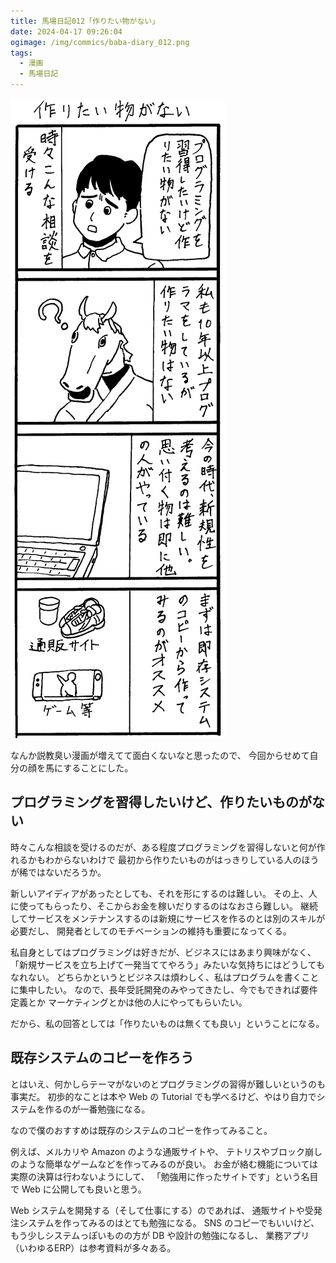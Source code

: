 ```yaml
---
title: 馬場日記012「作りたい物がない」
date: 2024-04-17 09:26:04
ogimage: /img/commics/baba-diary_012.png
tags:
  - 漫画
  - 馬場日記
---
```


![馬場日記012](/img/commics/baba-diary_012.png)

なんか説教臭い漫画が増えてて面白くないなと思ったので、
今回からせめて自分の顔を馬にすることにした。

## プログラミングを習得したいけど、作りたいものがない

時々こんな相談を受けるのだが、ある程度プログラミングを習得しないと何が作れるかもわからないわけで
最初から作りたいものがはっきりしている人のほうが稀ではないだろうか。

新しいアイディアがあったとしても、それを形にするのは難しい。
その上、人に使ってもらったり、そこからお金を稼いだりするのはなおさら難しい。
継続してサービスをメンテナンスするのは新規にサービスを作るのとは別のスキルが必要だし、
開発者としてのモチベーションの維持も重要になってくる。

私自身としてはプログラミングは好きだが、ビジネスにはあまり興味がなく、
「新規サービスを立ち上げて一発当ててやろう」みたいな気持ちにはどうしてもなれない。
どちらかというとビジネスは煩わしく、私はプログラムを書くことに集中したい。
なので、長年受託開発のみやってきたし、今でもできれば要件定義とか
マーケティングとかは他の人にやってもらいたい。

だから、私の回答としては「作りたいものは無くても良い」ということになる。

## 既存システムのコピーを作ろう

とはいえ、何かしらテーマがないのとプログラミングの習得が難しいというのも事実だ。
初歩的なことは本や Web の Tutorial
でも学べるけど、やはり自力でシステムを作るのが一番勉強になる。

なので僕のおすすめは既存のシステムのコピーを作ってみること。

例えば、メルカリや Amazon のような通販サイトや、
テトリスやブロック崩しのような簡単なゲームなどを作ってみるのが良い。
お金が絡む機能については実際の決算は行わないようにして、
「勉強用に作ったサイトです」という名目で Web に公開しても良いと思う。

Web システムを開発する（そして仕事にする）のであれば、
通販サイトや受発注システムを作ってみるのはとても勉強になる。 SNS
のコピーでもいいけど、もう少しシステムっぽいものの方が DB や設計の勉強になるし、
業務アプリ（いわゆるERP）は参考資料が多々ある。

